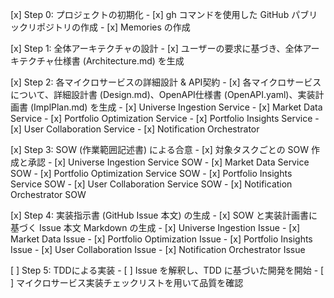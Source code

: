 [x] Step 0: プロジェクトの初期化
    - [x] gh コマンドを使用した GitHub パブリックリポジトリの作成
    - [x] Memories の作成

[x] Step 1: 全体アーキテクチャの設計
    - [x] ユーザーの要求に基づき、全体アーキテクチャ仕様書 (Architecture.md) を生成

[x] Step 2: 各マイクロサービスの詳細設計 & API契約
    - [x] 各マイクロサービスについて、詳細設計書 (Design.md)、OpenAPI仕様書 (OpenAPI.yaml)、実装計画書 (ImplPlan.md) を生成
    - [x] Universe Ingestion Service
    - [x] Market Data Service
    - [x] Portfolio Optimization Service
    - [x] Portfolio Insights Service
    - [x] User Collaboration Service
    - [x] Notification Orchestrator

[x] Step 3: SOW (作業範囲記述書) による合意
    - [x] 対象タスクごとの SOW 作成と承認
    - [x] Universe Ingestion Service SOW
    - [x] Market Data Service SOW
    - [x] Portfolio Optimization Service SOW
    - [x] Portfolio Insights Service SOW
    - [x] User Collaboration Service SOW
    - [x] Notification Orchestrator SOW

[x] Step 4: 実装指示書 (GitHub Issue 本文) の生成
    - [x] SOW と実装計画書に基づく Issue 本文 Markdown の生成
    - [x] Universe Ingestion Issue
    - [x] Market Data Issue
    - [x] Portfolio Optimization Issue
    - [x] Portfolio Insights Issue
    - [x] User Collaboration Issue
    - [x] Notification Orchestrator Issue

[ ] Step 5: TDDによる実装
    - [ ] Issue を解釈し、TDD に基づいた開発を開始
    - [ ] マイクロサービス実装チェックリストを用いて品質を確認
